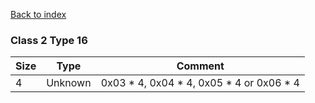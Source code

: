 [Back to index](index.md)

### Class 2 Type 16

Size|Type|Comment
-|-|-
4|Unknown|0x03 * 4, 0x04 * 4, 0x05 * 4 or 0x06 * 4
